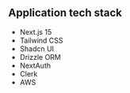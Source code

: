 ## Application tech stack 

- Next.js 15
- Tailwind CSS
- Shadcn UI
- Drizzle ORM
- NextAuth
- Clerk
- AWS




